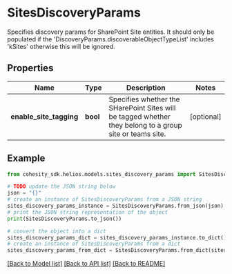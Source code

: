 # SitesDiscoveryParams

Specifies discovery params for SharePoint Site entities. It should only be populated if the 'DiscoveryParams.discoverableObjectTypeList' includes 'kSites' otherwise this will be ignored.

## Properties

Name | Type | Description | Notes
------------ | ------------- | ------------- | -------------
**enable_site_tagging** | **bool** | Specifies whether the SHarePoint Sites will be tagged whether they belong to a group site or teams site. | [optional] 

## Example

```python
from cohesity_sdk.helios.models.sites_discovery_params import SitesDiscoveryParams

# TODO update the JSON string below
json = "{}"
# create an instance of SitesDiscoveryParams from a JSON string
sites_discovery_params_instance = SitesDiscoveryParams.from_json(json)
# print the JSON string representation of the object
print(SitesDiscoveryParams.to_json())

# convert the object into a dict
sites_discovery_params_dict = sites_discovery_params_instance.to_dict()
# create an instance of SitesDiscoveryParams from a dict
sites_discovery_params_from_dict = SitesDiscoveryParams.from_dict(sites_discovery_params_dict)
```
[[Back to Model list]](../README.md#documentation-for-models) [[Back to API list]](../README.md#documentation-for-api-endpoints) [[Back to README]](../README.md)


